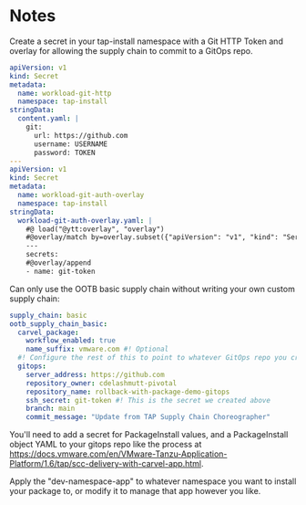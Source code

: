 # Notes
Create a secret in your tap-install namespace with a Git HTTP Token and overlay for allowing the supply chain to commit to a GitOps repo.
```yaml
apiVersion: v1
kind: Secret
metadata:
  name: workload-git-http
  namespace: tap-install
stringData:
  content.yaml: |
    git:
      url: https://github.com
      username: USERNAME
      password: TOKEN
---
apiVersion: v1
kind: Secret
metadata:
  name: workload-git-auth-overlay
  namespace: tap-install
stringData:
  workload-git-auth-overlay.yaml: |
    #@ load("@ytt:overlay", "overlay")
    #@overlay/match by=overlay.subset({"apiVersion": "v1", "kind": "ServiceAccount","metadata":{"name":"default"}}), expects="0+"
    ---
    secrets:
    #@overlay/append
    - name: git-token
```

Can only use the OOTB basic supply chain without writing your own custom supply chain:
```yaml
supply_chain: basic
ootb_supply_chain_basic:
  carvel_package:
    workflow_enabled: true
    name_suffix: vmware.com #! Optional
  #! Configure the rest of this to point to whatever GitOps repo you created already
  gitops:
    server_address: https://github.com
    repository_owner: cdelashmutt-pivotal
    repository_name: rollback-with-package-demo-gitops
    ssh_secret: git-token #! This is the secret we created above
    branch: main
    commit_message: "Update from TAP Supply Chain Choreographer"
```

You'll need to add a secret for PackageInstall values, and a PackageInstall object YAML to your gitops repo like the process at https://docs.vmware.com/en/VMware-Tanzu-Application-Platform/1.6/tap/scc-delivery-with-carvel-app.html.

Apply the "dev-namespace-app" to whatever namespace you want to install your package to, or modify it to manage that app however you like.